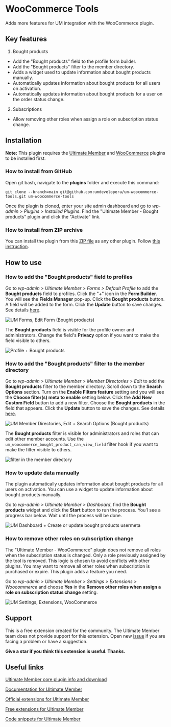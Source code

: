 # WooCommerce Tools

Adds more features for UM integration with the WooCommerce plugin.

## Key features

1. Bought products
- Add the "Bought products" field to the profile form builder.
- Add the "Bought products" filter to the member directory.
- Adds a widget used to update information about bought products manually.
- Automatically updates information about bought products for all users on activation.
- Automatically updates information about bought products for a user on the order status change.
2. Subscriptions
- Allow removing other roles when assign a role on subscription status change.

## Installation

__Note:__ This plugin requires the [Ultimate Member](https://wordpress.org/plugins/ultimate-member/) and [WooCommerce](https://wordpress.org/plugins/woocommerce/) plugins to be installed first.

### How to install from GitHub

Open git bash, navigate to the **plugins** folder and execute this command:

`git clone --branch=main git@github.com:umdevelopera/um-woocommerce-tools.git um-woocommerce-tools`

Once the plugin is cloned, enter your site admin dashboard and go to _wp-admin > Plugins > Installed Plugins_. Find the "Ultimate Member - Bought products" plugin and click the "Activate" link.

### How to install from ZIP archive

You can install the plugin from this [ZIP file](https://drive.google.com/file/d/1KSuR9TA-ZoQY6H-aOStzX1qo1eY4xcBK/view) as any other plugin. Follow [this instruction](https://wordpress.org/support/article/managing-plugins/#upload-via-wordpress-admin).

## How to use

### How to add the "Bought products" field to profiles

Go to *wp-admin > Ultimate Member > Forms > Default Profile* to add the **Bought products** field to profiles. Click the "+" icon in the **Form Builder**. You will see the **Fields Manager** pop-up. Click the **Bought products** button. A field will be added to the form. Click the **Update** button to save changes. See details [here](https://docs.ultimatemember.com/article/188-how-to-add-fields-to-a-form).

![UM Forms, Edit Form (Bought products)](https://github.com/user-attachments/assets/8f8bb8c0-2a57-43d5-94aa-29ee470f27a9)

The **Bought products** field is visible for the profile owner and administrators. Change the field's **Privacy** option if you want to make the field visible to others.

![Profile + Bought products](https://github.com/user-attachments/assets/c6d2a47c-f366-40fb-bdab-51b14646926c)

### How to add the "Bought products" filter to the member directory

Go to *wp-admin > Ultimate Member > Member Directories > Edit* to add the **Bought products** filter to the member directory. Scroll down to the **Search Options** section. Turn on the **Enable Filters feature** setting and you will see the **Choose filter(s) meta to enable** setting below. Click the **Add New Custom Field** button to add a new filter. Choose the **Bought products** in the field that appears. Click the **Update** button to save the changes. See details [here](https://docs.ultimatemember.com/article/1513-member-directories-2-1-0#search).

![UM Member Directories, Edit + Search Options (Bought products)](https://github.com/user-attachments/assets/2ec55917-510b-4f35-85b7-ef6a410d5c49)

The **Bought products** filter is visible for administrators and roles that can edit other member accounts. Use the `um_woocommerce_bought_product_can_view_field` filter hook if you want to make the filter visible to others.

![filter in the member directory](https://github.com/user-attachments/assets/d1eb3e4d-260c-4966-9ee3-4b2012826476)

### How to update data manually

The plugin automatically updates information about bought products for all users on activation. You can use a widget to update information about bought products manually.

Go to _wp-admin > Ultimate Member > Dashboard_, find the **Bought products** widget and click the **Start** button to run the process. You'l see a progress bar below. Wait until the process will be done.

![UM Dashboard + Create or update bought products usermeta](https://github.com/user-attachments/assets/71393ca6-139e-4b2f-ad44-1fb8fc446cfb)

### How to remove other roles on subscription change

The "Ultimate Member - WooCommerce" plugin does not remove all roles when the subscription status is changed. Only a role previously assigned by the tool is removed. This logic is chosen to avoid conflicts with other plugins. You may want to remove all other roles when subscription is purchased or expire. This plugin adds a feature you need.

Go to _wp-admin > Ultimate Member > Settings > Extensions > Woocommerce_ and choose **Yes** in the **Remove other roles when assign a role on subscription status change** setting.

![UM Settings, Extensions, WooCommerce](https://github.com/user-attachments/assets/4d8e0990-3fad-43bf-902a-fdbd30f60d42)

## Support

This is a free extension created for the community. The Ultimate Member team does not provide support for this extension.
Open new [issue](https://github.com/umdevelopera/um-woocommerce-tools/issues) if you are facing a problem or have a suggestion.

**Give a star if you think this extension is useful. Thanks.**

## Useful links

[Ultimate Member core plugin info and download](https://wordpress.org/plugins/ultimate-member)

[Documentation for Ultimate Member](https://docs.ultimatemember.com)

[Official extensions for Ultimate Member](https://ultimatemember.com/extensions/)

[Free extensions for Ultimate Member](https://docs.google.com/document/d/1wp5oLOyuh5OUtI9ogcPy8NL428rZ8PVTu_0R-BuKKp8/edit?usp=sharing)

[Code snippets for Ultimate Member](https://docs.google.com/document/d/1_bikh4JYlSjjQa0bX1HDGznpLtI0ur_Ma3XQfld2CKk/edit?usp=sharing)

